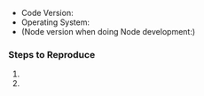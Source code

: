 <!-- Should this issue be filed against an extension or a related project https://github.com/Microsoft/vscode/wiki/Related-Projects ? -->
<!-- Can you reproduce the issue without having any extensions installed (launch with --disable-extensions)?  -->

- Code Version:
- Operating System:
- (Node version when doing Node development:)

### Steps to Reproduce
1. 
2. 

